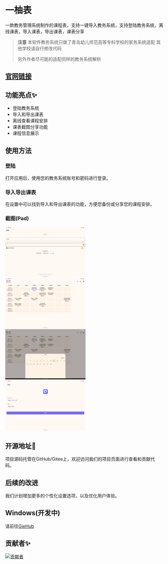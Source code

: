 # 一柚表
一款教务管理系统制作的课程表，支持一键导入教务系统，支持登陆教务系统，离线课表，导入课表，导出课表，课表分享<br>
> **注意**
> 本软件教务系统只做了青岛幼儿师范高等专科学校的家务系统适配 其他学校请自行修改代码
> 
> 另外作者尽可能的适配同样的教务系统解析

## [官网链接](https://muqingcandy.top)
## 功能亮点✨
- 登陆教务系统
- 导入和导出课表
- 离线查看课程安排
- 课表截图分享功能
- 课程信息展示
## 使用方法
### 登陆
打开应用后，使用您的教务系统账号和密码进行登录。
### 导入导出课表
在设置中可以找到导入和导出课表的功能，方便您备份或分享您的课程安排。
### 截图(Pad)
<!--suppress CheckImageSize -->
<img alt="img.png" src="image/img2.png" width="256" height="160" />
<img alt="img.png" src="image/img.png" width="256" height="160"/>
<img alt="img.png" src="image/img3.png" width="256" height="160"/>
<img alt="img.png" src="image/img4.png" width="256" height="160"/>

## 开源地址📎
项目源码托管在GitHub/Gitee上，欢迎访问我们的项目页面进行查看和贡献代码。
## 后续的改进
我们计划增加更多的个性化设置选项，以及优化用户体验。

## Windows(开发中)
请前往[GieHub](https://github.com/muqing153/Windows_KcTab)
## 贡献者✨
<a href="https://github.com/muqing153/Android_KcTab/graphs/contributors">
  <img src="https://contrib.rocks/image?repo=muqing153/Android_KcTab"  alt="贡献者"/>
</a>
